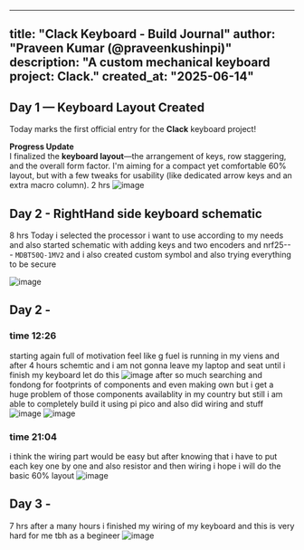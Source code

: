 
---
title: "Clack Keyboard - Build Journal"
author: "Praveen Kumar (@praveenkushinpi)"
description: "A custom mechanical keyboard project: Clack."
created_at: "2025-06-14"
---

## Day 1 — Keyboard Layout Created 

Today marks the first official entry for the **Clack** keyboard project!

 **Progress Update**  
I finalized the **keyboard layout**—the arrangement of keys, row staggering, and the overall form factor. I'm aiming for a compact yet comfortable 60% layout, but with a few tweaks for usability (like dedicated arrow keys and an extra macro column).
2 hrs
![image](https://github.com/user-attachments/assets/728bce1f-0d6a-4ec8-928b-5c5fb4be8a9c)


## Day 2 - RightHand side keyboard schematic
8 hrs
Today i selected the processor i want to use according to my needs and also started schematic with adding keys and two encoders and nrf25--- `MDBT50Q-1MV2` and i also created custom symbol and also trying everything to be secure

![image](https://github.com/user-attachments/assets/3b11d3e9-1570-4bee-be9e-9858a2958561)

## Day 2 - 
### time 12:26
starting again full of motivation feel like g fuel is running in my viens and after 4 hours schemtic and i am not gonna leave my laptop and seat until i finish my keyboard let do this 
![image](https://github.com/user-attachments/assets/b69c75a6-7521-4378-a04e-f8a158829733)
after so much searching and fondong for footprints of components and even making own but i get a huge problem of those components availablity in my country but still i am able to completely build it using pi pico and also did wiring and stuff 
![image](https://github.com/user-attachments/assets/8de2fa3f-ccc6-4157-9d0e-bdbfb380a6ad)
![image](https://github.com/user-attachments/assets/12ef53ee-da91-485b-9b98-e70a9bb30695)
### time 21:04
i think the wiring part would be easy but after knowing that i have to put each key one by one and also resistor and then wiring i hope i will do the basic 60% layout
![image](https://github.com/user-attachments/assets/388e2e96-7471-4ac0-9398-3cb2614aca28)

## Day 3 - 
7 hrs
after a many hours i finished my wiring of my keyboard and this is very hard for me tbh as a begineer
![image](https://github.com/user-attachments/assets/d2c6caa6-2c28-4934-be81-fb962e95b3e7)
